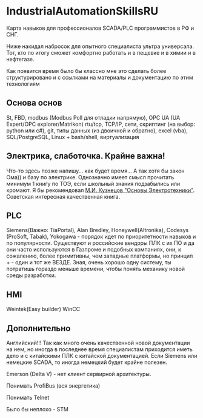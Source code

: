 # IndustrialAutomationSkillsRU
Карта навыков для профессионалов SCADA/PLC программистов в РФ и СНГ.

Ниже накидал набросок для опытного специалиста ультра универсала. Тот, кто по итогу сможет комфортно работать и в пещевке и в химии и в нефтегазе.

Как появится время было бы классно мне это сделать более структурировано и с ссылками на материалы и документацию по этим технологиям

## Основа основ
St, FBD, modbus (Modbus Poll для отладки напрямую), OPC UA (UA Expert/OPC explorer/Matrikon) rtu/tcp, TCP/IP, сети, скриптинг (на выбор: python или c#), git, типы данных (из двоичной и обратно), excel (vba), SQL/PostgreSQL, Linux + bash/shell, виртуализация

## Электрика, слаботочка. Крайне важна!
Что-то здесь позже напишу... как будет время... А так хотя бы закон Ома)) и базу по электрике. Однозначно имеет смысл прочитать минимум 1 книгу по ТОЭ, если школьный знания подзабылись или хромают. Я бы рекомендовал [М.И. Кузнецов "Основы Электротехники"](https://vk.com/wall-117723589_6195). Советская интересная качественная книга.

##  PLC
Siemens(Важно: TiaPortal), Alan Bredley, Honeywell(Altronika), Codesys (ProSoft, Tabak), Yokogawa - порядок идет по приоритетности навыков и по популярности. Существуют и российские вендоры ПЛК с их ПО и да они часто используются в Газпроме и подобных компаниях, они, к сожалению, более примитивны, чем западные платформы, но принцип + - один и тот же ВЕЗДЕ. Зная, очень хорошо одну систему, ты потратишь гораздо меньше времени, чтобы понять механику новой среды разработки.

## HMI
Weintek(Easy builder)
WinCC


## Дополнительно
Английский!!! Так как много очень качественной новой документации на нем, но иногда в последнее время специалистам приходится иметь дело и с китайскими ПЛК с китайской документацией. Если Siemens или немецкие SCADA, то иногда немецкий будет крайне полезен.


Emerson (Delta V) - нет клиент сервирной архитектуры.

Понимать ProfiBus (вся энергетика)

Понимать Telnet

Было бы неплохо - STM
